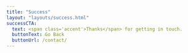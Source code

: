 ```yaml
---
title: "Success"
layout: "layouts/success.html"
successCTA:
  text: <span class='accent'>Thanks</span> for getting in touch.
  buttonText: Go Back
  buttonUrl: /contact/
---
```


